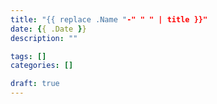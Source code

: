 ```yaml
---
title: "{{ replace .Name "-" " " | title }}"
date: {{ .Date }}
description: ""

tags: []
categories: []

draft: true
---
```


